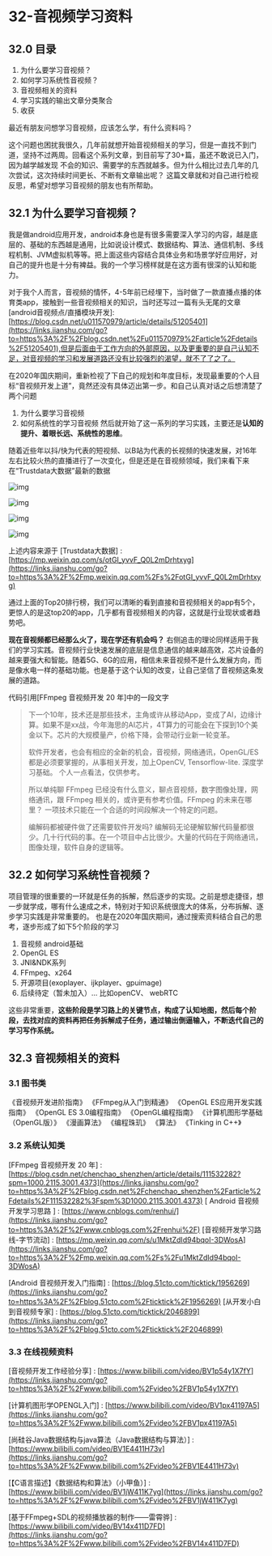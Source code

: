# 32-音视频学习资料

## 32.0 目录

1. 为什么要学习音视频？
2. 如何学习系统性音视频？
3. 音视频相关的资料
4. 学习实践的输出文章分类聚合
5. 收获

最近有朋友问想学习音视频，应该怎么学，有什么资料吗？

这个问题也困扰我很久，几年前就想开始音视频相关的学习，但是一直找不到门道，坚持不过两周。回看这个系列文章，到目前写了30+篇，虽还不敢说已入门，因为越学越发现 不会的知识、需要学的东西就越多。但为什么相比过去几年的几次尝试，这次持续时间更长、不断有文章输出呢？
 这篇文章就和对自己进行检视反思，希望对想学习音视频的朋友也有所帮助。

## 32.1 为什么要学习音视频？

我是做android应用开发，android本身也是有很多需要深入学习的内容，越是底层的、基础的东西越是通用，比如说设计模式、数据结构、算法、通信机制、多线程机制、JVM虚拟机等等。把上面这些内容结合具体业务和场景学好应用好，对自己的提升也是十分有裨益。我的一个学习榜样就是在这方面有很深的认知和能力。

对于我个人而言，音视频的情怀，4-5年前已经埋下，当时做了一款直播点播的体育类app，接触到一些音视频相关的知识，当时还写过一篇有头无尾的文章[android音视频点/直播模块开发]: [https://blog.csdn.net/u011570979/article/details/51205401](https://links.jianshu.com/go?to=https%3A%2F%2Fblog.csdn.net%2Fu011570979%2Farticle%2Fdetails%2F51205401),但是后面由于工作方向的外部原因，以及更重要的是自己认知不足，对音视频的学习和发展道路还没有比较强烈的渴望，就不了了之了。

在2020年国庆期间，重新检视了下自己的规划和年度目标，发现最重要的个人目标“音视频开发上道”，竟然还没有具体迈出第一步。和自己认真对话之后想清楚了两个问题

1. 为什么要学习音视频
2. 如何系统性的学习音视频
    然后就开始了这一系列的学习实践，主要还是**认知的提升、着眼长远、系统性的思维**。

随着近些年以抖/快为代表的短视频、以B站为代表的长视频的快速发展，对16年左右比较火热的直播进行了一次变化，但是还是在音视频领域，我们来看下来在“Trustdata大数据”最新的数据



![img](https:////upload-images.jianshu.io/upload_images/1791669-a50405679beff150.jpg?imageMogr2/auto-orient/strip|imageView2/2/w/1079/format/webp)



![img](https:////upload-images.jianshu.io/upload_images/1791669-67c8207fadcbf0a7.jpg?imageMogr2/auto-orient/strip|imageView2/2/w/1080/format/webp)

![img](https:////upload-images.jianshu.io/upload_images/1791669-c3aa01b096dddc57.jpg?imageMogr2/auto-orient/strip|imageView2/2/w/1200/format/webp)

![img](https:////upload-images.jianshu.io/upload_images/1791669-8df9122a81cdd799.jpg?imageMogr2/auto-orient/strip|imageView2/2/w/1080/format/webp)

上述内容来源于 [Trustdata大数据]  : [https://mp.weixin.qq.com/s/otGI_yvvF_Q0L2mDrhtxyg](https://links.jianshu.com/go?to=https%3A%2F%2Fmp.weixin.qq.com%2Fs%2FotGI_yvvF_Q0L2mDrhtxyg)

通过上面的Top20排行榜，我们可以清晰的看到直接和音视频相关的app有5个，更惊人的是这top20的app，几乎都有音视频相关的内容，这就是行业现状或者趋势吧。

**现在音视频都已经那么火了，现在学还有机会吗？**
 右侧追击的理论同样适用于我们的学习实践。音视频行业快速发展的底层是信息通信的越来越高效，芯片设备的越来要强大和智能。随着5G、6G的应用，相信未来音视频不是什么发展方向，而是像水电一样的基础功能。也是基于这个认知的改变，让自己坚信了音视频这条发展的道路。

代码引用[FFmpeg 音视频开发 20 年]中的一段文字

> 下一个10年，技术还是那些技术，主角或许从移动App，变成了AI，边缘计算。如果不是xx战，今年海思的AI芯片，4T算力的可能会在下探到10个美金以下。芯片的大规模量产，价格下降，会带动行业新一轮变革。
>
> 软件开发者，也会有相应的全新的机会，音视频，网络通讯，OpenGL/ES 都是必须要掌握的，从事相关开发，加上OpenCV, Tensorflow-lite. 深度学习基础。 个人一点看法，仅供参考。
>
> 所以单纯聊 FFmpeg 已经没有什么意义，聊点音视频，数字图像处理，网络通讯，跟 FFmpeg 相关的，或许更有参考价值。FFmpeg 的未来在哪里？ 一项技术只能在一个合适的时间段解决一个特定的问题。
>
> 编解码都被硬件做了还需要软件开发吗?
>  编解码无论硬解软解代码量都很少。几十行代码的事。在一个项目中占比很少。大量的代码在于网络通讯，图像处理，软件自身的逻辑等。

## 32.2 如何学习系统性音视频？

项目管理的很重要的一环就是任务的拆解，然后逐步的实现。之前是想走捷径，想一步就学成，哪有什么速成之术，特别对于知识系统很庞大的体系，分布拆解、逐步学习实践是非常重要的。
 也是在2020年国庆期间，通过搜索资料结合自己的思考，逐步形成了如下5个阶段的学习

1. 音视频 android基础
2. OpenGL ES
3. JNI&NDK系列
4. FFmpeg、x264
5. 开源项目(exoplayer、ijkplayer、gpuimage)
6. 后续待定（暂未加入）… 比如openCV、 webRTC

这些非常重要，**这些阶段是学习路上的关键节点，构成了认知地图，然后每个阶段，去找对应的资料再把任务拆解成子任务，通过输出倒逼输入，不断迭代自己的学习写作系统。**

## 32.3 音视频相关的资料

### 3.1 图书类

《音视频开发进阶指南》
 《FFmpeg从入门到精通》
 《OpenGL ES应用开发实践指南》
 《OpenGL ES 3.0编程指南》
 《OpenGL编程指南》
 《计算机图形学基础（OpenGL版）》
 《漫画算法》
 《编程珠玑》
 《算法》
 《Tinking in C++》

### 3.2 系统认知类

[FFmpeg 音视频开发 20 年] : [https://blog.csdn.net/chenchao_shenzhen/article/details/111532282?spm=1000.2115.3001.4373](https://links.jianshu.com/go?to=https%3A%2F%2Fblog.csdn.net%2Fchenchao_shenzhen%2Farticle%2Fdetails%2F111532282%3Fspm%3D1000.2115.3001.4373)
 [ Android 音视频开发学习思路 ] : [https://www.cnblogs.com/renhui/](https://links.jianshu.com/go?to=https%3A%2F%2Fwww.cnblogs.com%2Frenhui%2F)
 [音视频开发学习路线-字节流动] : [https://mp.weixin.qq.com/s/u1MktZdId94bqoI-3DWosA](https://links.jianshu.com/go?to=https%3A%2F%2Fmp.weixin.qq.com%2Fs%2Fu1MktZdId94bqoI-3DWosA)

[Android 音视频开发入门指南] : [https://blog.51cto.com/ticktick/1956269](https://links.jianshu.com/go?to=https%3A%2F%2Fblog.51cto.com%2Fticktick%2F1956269)
 [从开发小白到音视频专家] : [https://blog.51cto.com/ticktick/2046899](https://links.jianshu.com/go?to=https%3A%2F%2Fblog.51cto.com%2Fticktick%2F2046899)

### 3.3 在线视频资料

[音视频开发工作经验分享] : [https://www.bilibili.com/video/BV1p54y1X7fY](https://links.jianshu.com/go?to=https%3A%2F%2Fwww.bilibili.com%2Fvideo%2FBV1p54y1X7fY)

[计算机图形学OPENGL入门] :  [https://www.bilibili.com/video/BV1px41197A5](https://links.jianshu.com/go?to=https%3A%2F%2Fwww.bilibili.com%2Fvideo%2FBV1px41197A5)

[尚硅谷Java数据结构与java算法（Java数据结构与算法）] : [https://www.bilibili.com/video/BV1E4411H73v](https://links.jianshu.com/go?to=https%3A%2F%2Fwww.bilibili.com%2Fvideo%2FBV1E4411H73v)

[【C语言描述】《数据结构和算法》（小甲鱼）] : [https://www.bilibili.com/video/BV1jW411K7yg](https://links.jianshu.com/go?to=https%3A%2F%2Fwww.bilibili.com%2Fvideo%2FBV1jW411K7yg)

[基于FFmpeg+SDL的视频播放器的制作——雷霄骅] : [https://www.bilibili.com/video/BV14x411D7FD](https://links.jianshu.com/go?to=https%3A%2F%2Fwww.bilibili.com%2Fvideo%2FBV14x411D7FD)



 
